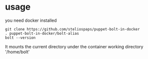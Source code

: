# usage

you need docker installed

```
git clone https://github.com/steliospaps/puppet-bolt-in-docker
. puppet-bolt-in-docker/bolt-alias
bolt --version
```

It mounts the current directory under the container working directory '/home/bolt'
